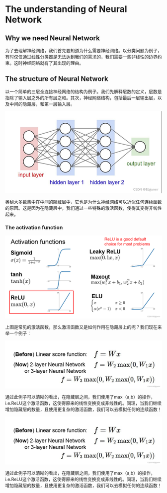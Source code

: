 # The understanding of Neural Network

## Why we need Neural Network

为了去理解神经网络，我们首先要知道为什么需要神经网络。以分类问题为例子，有时仅仅通过线性分类器是无法达到我们的需求的，我们需要一些非线性的边界约束。这时神经网络就有了其出现的理由。

## The structure of Neural Network

以一个简单的三层全连接神经网络的结构为例子。我们先解释层数的定义，层数是指除了输入层之外的所有层之和。其次，神经网络结构，包括最后一层输出层，以及中间的隐藏层，和第一层输入层。

![alt text](image.png)

奥秘大多数集中在中间的隐藏层中，它也是为什么神经网络可以近似任何连续函数的原因。这是因为在隐藏层中，我们通过一些特殊的激活函数，使得其变得非线性起来。

### The activation function

![alt text](image-1.png)

上图是常见的激活函数，那么激活函数又是如何作用在隐藏层上的呢？我们现在来举一个例子：

![alt text](image-2.png)

通过此例子可以清晰的看出，在隐藏层之间，我们使用了max（a,b）的操作，i.e.ReLU这个激活函数，这使得原来的线性变换变成非线性的。同理，当我们继续增加隐藏层的数量，且使用更复杂的激活函数，我们可以去模拟任何的连续函数！

![alt text](image-3.png)

通过此例子可以清晰的看出，在隐藏层之间，我们使用了max（a,b）的操作，i.e.ReLU这个激活函数，这使得原来的线性变换变成非线性的。同理，当我们继续增加隐藏层的数量，且使用更复杂的激活函数，我们可以去模拟任何的连续函数！